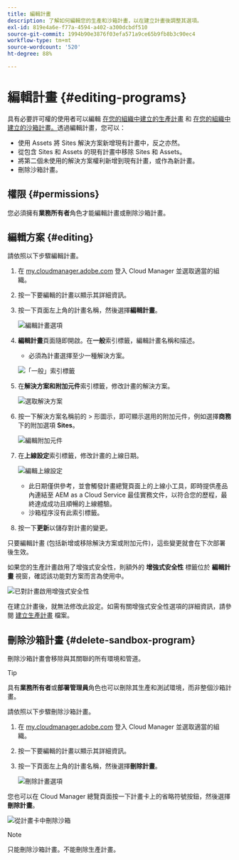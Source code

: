 ```yaml
---
title: 編輯計畫
description: 了解如何編輯您的生產和沙箱計畫，以在建立計畫後調整其選項。
exl-id: 819e4a6e-f77a-4594-a402-a300dcbdf510
source-git-commit: 1994b90e3876f03efa571a9ce65b9fb8b3c90ec4
workflow-type: tm+mt
source-wordcount: '520'
ht-degree: 88%

---
```


# 編輯計畫 {#editing-programs}

具有必要許可權的使用者可以編輯 [在您的組織中建立的生產計畫](creating-production-programs.md) 和 [在您的組織中建立的沙箱計畫。](creating-sandbox-programs.md)透過編輯計畫，您可以：

* 使用 Assets 將 Sites 解決方案新增現有計畫中，反之亦然。
* 從包含 Sites 和 Assets 的現有計畫中移除 Sites 和 Assets。
* 將第二個未使用的解決方案權利新增到現有計畫，或作為新計畫。
* 刪除沙箱計畫。

## 權限 {#permissions}

您必須擁有&#x200B;**業務所有者**&#x200B;角色才能編輯計畫或刪除沙箱計畫。

## 編輯方案 {#editing}

請依照以下步驟編輯計畫。

1. 在 [my.cloudmanager.adobe.com](https://my.cloudmanager.adobe.com/) 登入 Cloud Manager 並選取適當的組織。

1. 按一下要編輯的計畫以顯示其詳細資訊。

1. 按一下頁面左上角的計畫名稱，然後選擇&#x200B;**編輯計畫**。

   ![編輯計畫選項](assets/edit-program-overview.png)

1. **編輯計畫**&#x200B;頁面隨即開啟。在&#x200B;**一般**&#x200B;索引標籤，編輯計畫名稱和描述。

   * 必須為計畫選擇至少一種解決方案。

   ![「一般」索引標籤](assets/edit-program-prod1.png)

1. 在&#x200B;**解決方案和附加元件**&#x200B;索引標籤，修改計畫的解決方案。

   ![選取解決方案](assets/edit-prg.png)

1. 按一下解決方案名稱前的 > 形圖示，即可顯示選用的附加元件，例如選擇&#x200B;**商務**&#x200B;下的附加選項 **Sites**。

   ![編輯附加元件](assets/edit-program-add-on.png)

1. 在&#x200B;**上線設定**&#x200B;索引標籤，修改計畫的上線日期。

   ![編輯上線設定](assets/edit-program-go-live.png)

   * 此日期僅供參考，並會觸發計畫總覽頁面上的上線小工具，即時提供產品內連結至 AEM as a Cloud Service 最佳實務文件，以符合您的歷程，最終達成成功且順暢的上線體驗。
   * 沙箱程序沒有此索引標籤。

1. 按一下&#x200B;**更新**&#x200B;以儲存對計畫的變更。

只要編輯計畫 (包括新增或移除解決方案或附加元件)，這些變更就會在下次部署後生效。

如果您的生產計畫啟用了增強式安全性，則額外的 **增強式安全性** 標籤位於 **編輯計畫** 視窗，確認該功能對方案而言為使用中。

![已對計畫啟用增強式安全性](assets/edit-program-enhanced.png)

在建立計畫後，就無法修改此設定。如需有關增強式安全性選項的詳細資訊，請參閱 [建立生產計畫](creating-production-programs.md) 檔案。

## 刪除沙箱計畫 {#delete-sandbox-program}

刪除沙箱計畫會移除與其關聯的所有環境和管道。

>[!TIP]
>
>具有&#x200B;**業務所有者**&#x200B;或&#x200B;**部署管理員**&#x200B;角色也可以刪除其生產和測試環境，而非整個沙箱計畫。

請依照以下步驟刪除沙箱計畫。

1. 在 [my.cloudmanager.adobe.com](https://my.cloudmanager.adobe.com/) 登入 Cloud Manager 並選取適當的組織。

1. 按一下要編輯的計畫以顯示其詳細資訊。

1. 按一下頁面左上角的計畫名稱，然後選擇&#x200B;**刪除計畫**。

   ![刪除計畫選項](assets/delete-sandbox1.png)

您也可以在 Cloud Manager 總覽頁面按一下計畫卡上的省略符號按鈕，然後選擇&#x200B;**刪除計畫**。

![從計畫卡中刪除沙箱](assets/delete-sandbox2.png)

>[!NOTE]
>
>只能刪除沙箱計畫。不能刪除生產計畫。
